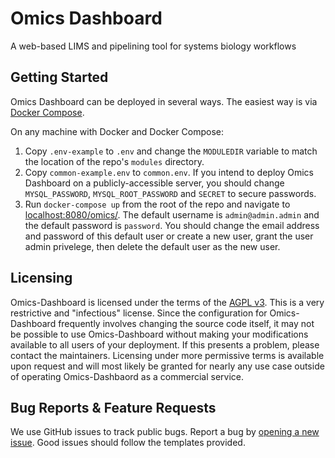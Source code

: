 # Omics Dashboard

A web-based LIMS and pipelining tool for systems biology workflows

## Getting Started
Omics Dashboard can be deployed in several ways. The easiest way is via [Docker Compose](https://docs.docker.com/compose/).

On any machine with Docker and Docker Compose:
1. Copy `.env-example` to `.env` and change the `MODULEDIR` variable to match the location of the repo's `modules` directory.
2. Copy `common-example.env` to `common.env`. If you intend to deploy Omics Dashboard on a publicly-accessible server, you should change `MYSQL_PASSWORD`, `MYSQL_ROOT_PASSWORD` and `SECRET` to secure passwords.
3. Run `docker-compose up` from the root of the repo and navigate to [localhost:8080/omics/](localhost:8080/omics). The default username is `admin@admin.admin` and the default password is `password`. You should change the email address and password of this default user or create a new user, grant the user admin privelege, then delete the default user as the new user.

## Licensing
Omics-Dashboard is licensed under the terms of the [AGPL v3](https://choosealicense.com/licenses/agpl-3.0/). This is a very restrictive and "infectious" license. Since the configuration for Omics-Dashboard frequently involves changing the source code itself, it may not be possible to use Omics-Dashboard without making your modifications available to all users of your deployment. If this presents a problem, please contact the maintainers. Licensing under more permissive terms is available upon request and will most likely be granted for nearly any use case outside of operating Omics-Dashbaord as a commercial service.

## Bug Reports & Feature Requests
We use GitHub issues to track public bugs. Report a bug by [opening a new issue](https://github.com/BiRG/Omics-Dashboard/issues/new/choose). Good issues should follow the templates provided.
